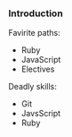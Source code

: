 ### Introduction

Favirite paths:
* Ruby
* JavaScript
* Electives

Deadly skills:
* Git
* JavsScript
* Ruby
